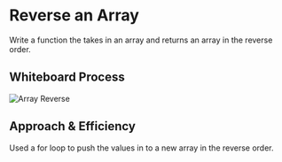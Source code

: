 # Reverse an Array

Write a function the takes in an array and returns an array in the reverse order.

## Whiteboard Process

![Array Reverse](/code-challenges/array-reverse/array-reverse.png)

## Approach & Efficiency

Used a for loop to push the values in to a new array in the reverse order.

